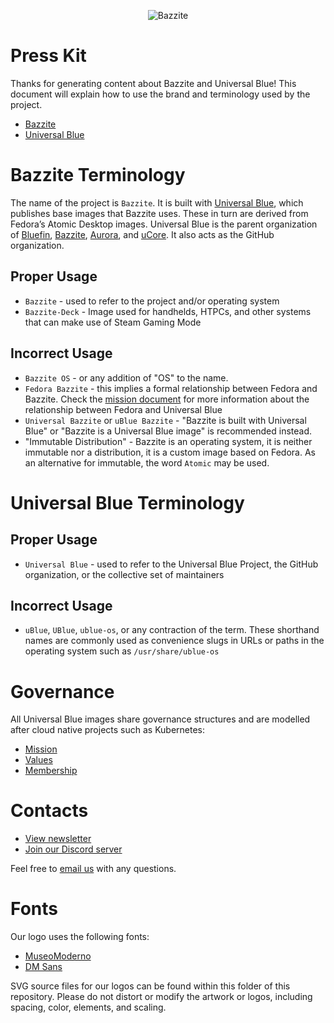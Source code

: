 <p align="center">
  <img src="art/Convergence_Wallpaper.png?raw=true" alt="Bazzite"/>
</p>

# Press Kit

Thanks for generating content about Bazzite and Universal Blue! This document will explain how to use the brand and terminology used by the project.

- [Bazzite](https://bazzite.gg/)
- [Universal Blue](https://universal-blue.org/)

# Bazzite Terminology
The name of the project is `Bazzite`. It is built with [Universal Blue](https://universal-blue.org), which publishes base images that Bazzite uses. These in turn are derived from Fedora’s Atomic Desktop images. Universal Blue is the parent organization of [Bluefin](https://projectbluefin.io), [Bazzite](https://bazzite.gg), [Aurora](https://getaurora.dev), and [uCore](https://github.com/ublue-os/ucore). It also acts as the GitHub organization. 

## Proper Usage
- `Bazzite` - used to refer to the project and/or operating system
- `Bazzite-Deck` - Image used for handhelds, HTPCs, and other systems that can make use of Steam Gaming Mode

## Incorrect Usage
- `Bazzite OS` - or any addition of "OS" to the name.
- `Fedora Bazzite` - this implies a formal relationship between Fedora and Bazzite. Check the [mission document](https://universal-blue.org/mission.html) for more information about the relationship between Fedora and Universal Blue
- `Universal Bazzite` or `uBlue Bazzite` - "Bazzite is built with Universal Blue" or "Bazzite is a Universal Blue image" is recommended instead.
- "Immutable Distribution" - Bazzite is an operating system, it is neither immutable nor a distribution, it is a custom image based on Fedora. As an alternative for immutable, the word `Atomic` may be used.


# Universal Blue Terminology

## Proper Usage

- `Universal Blue` - used to refer to the Universal Blue Project, the GitHub organization, or the collective set of maintainers

## Incorrect Usage

- `uBlue`, `UBlue`, `ublue-os`, or any contraction of the term. These shorthand names are commonly used as convenience slugs in URLs or paths in the operating system such as `/usr/share/ublue-os`

# Governance

All Universal Blue images share governance structures and are modelled after cloud native projects such as Kubernetes:

- [Mission](https://universal-blue.org/mission.html)
- [Values](https://universal-blue.org/values.html)
- [Membership](https://universal-blue.org/membership.html)

# Contacts

- [View newsletter](https://universal-blue.discourse.group/tag/bazzite-buzz)
- [Join our Discord server](https://discord.gg/QhwnC5PnqF)

Feel free to [email us](mailto:press@bazzite.gg) with any questions.

# Fonts
Our logo uses the following fonts:
- [MuseoModerno](https://fonts.google.com/specimen/MuseoModerno)
- [DM Sans](https://fonts.google.com/specimen/DM+Sans)

SVG source files for our logos can be found within this folder of this repository.
Please do not distort or modify the artwork or logos, including spacing, color, elements, and scaling. 
